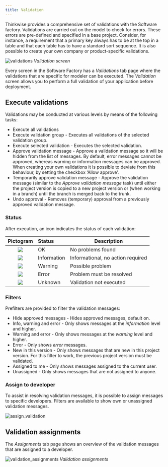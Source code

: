 ```yaml
---
title: Validation
---
```


Thinkwise provides a comprehensive set of validations with the Software factory. Validations are carried out on the model to check for errors. These errors are pre-defined and specified in a base project. Consider, for instance, a requirement that a primary key always has to be at the top in a table and that each table has to have a standard sort sequence. It is also possible to create your own company or product-specific validations.

![validations](assets/sf/validations.png)
*Validation screen*

Every screen in the Software Factory has a *Validations* tab page where the validations that are specific for modeler can be executed. The *Validation* screen allows you to perform a full validation of your application before deployment.

## Execute validations

Validations may be conducted at various levels by means of the following tasks:

- Execute all validations
- Execute validation group - Executes all validations of the selected validation group.
- Execute selected validation - Executes the selected validation.
- Approve validation message - Approve a validation message so it will be hidden from the list of messages. By default, error messages cannot be approved, whereas warning or information messages can be approved. When creating your own validations it is possible to deviate from this behaviour, by setting the checkbox ‘Allow approve’.
- Temporarily approve validation message - Approve the validation message (similar to the *Approve validation message* task) until either the project version is copied to a new project version or (when working in a branch) until the branch is merged back to the trunk.
- Undo approval - Removes (temporary) approval from a previously approved validation message.

### Status

After execution, an icon indicates the status of each validation:

|           Pictogram            | Status      | Description                       |
| :----------------------------: | :---------- | --------------------------------- |
| ![](assets/sf/image256.png)    | OK          | No problems found                 |
| ![](assets/sf/image257.png)    | Information | Informational, no action required |
| ![](assets/sf/image258.png)    | Warning     | Possible problem                  |
| ![](assets/sf/image259.png)    | Error       | Problem must be resolved          |
| ![](assets/sf/image260.png)    | Unknown     | Validation not executed           |

### Filters

Prefilters are provided to filter the validation messages:

- Hide approved messages - Hides approved messages, default on.
- Info, warning and error - Only shows messages at the *information* level and higher.
- Warning and error - Only shows messages at the *warning* level and higher.
- Error - Only shows *error* messages.
- New in this version - Only shows messages that are new in this project version. For this filter to work, the previous project version must be validated.
- Assigned to me - Only shows messages assigned to the current user.
- Unassigned - Only shows messages that are not assigned to anyone.

### Assign to developer

To assist in resolving validation messages, it is possible to assign messages to specific developers. Filters are available to show own or unassigned validation messages.

![assign_validation](assets/sf/assign_validation.png)

## Validation assignments

The *Assignments* tab page shows an overview of the validation messages that are assigned to a developer.

![validation_assignments](assets/sf/validation_assignments.png)
*Validation assignments*
